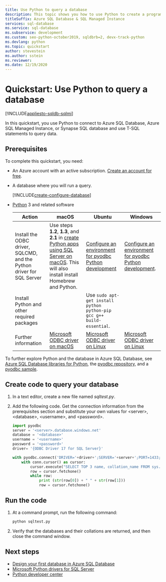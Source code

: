 ```yaml
---
title: Use Python to query a database
description: This topic shows you how to use Python to create a program that connects to a database in Azure SQL Database and query it using Transact-SQL statements.
titleSuffix: Azure SQL Database & SQL Managed Instance
services: sql-database
ms.service: sql-database
ms.subservice: development
ms.custom: seo-python-october2019, sqldbrb=2, devx-track-python
ms.devlang: python
ms.topic: quickstart
author: stevestein
ms.author: sstein
ms.reviewer:
ms.date: 12/19/2020
---
```

# Quickstart: Use Python to query a database

[!INCLUDE[appliesto-sqldb-sqlmi](../includes/appliesto-sqldb-sqlmi-asa.md)]

In this quickstart, you use Python to connect to Azure SQL Database, Azure SQL Managed Instance, or Synapse SQL database and use T-SQL statements to query data.

## Prerequisites

To complete this quickstart, you need:

- An Azure account with an active subscription. [Create an account for free](https://azure.microsoft.com/free/?ref=microsoft.com&utm_source=microsoft.com&utm_medium=docs&utm_campaign=visualstudio).

- A database where you will run a query.

  [!INCLUDE[create-configure-database](../includes/create-configure-database.md)]

- [Python](https://python.org/downloads) 3 and related software
    

    |**Action**|**macOS**|**Ubuntu**|**Windows**|
    |----------|-----------|------------|---------|
    |Install the ODBC driver, SQLCMD, and the Python driver for SQL Server|Use steps **1.2**, **1.3**, and **2.1** in [create Python apps using SQL Server on macOS](https://www.microsoft.com/sql-server/developer-get-started/python/mac/). This will also install install Homebrew and Python.       |[Configure an environment for pyodbc Python development](/sql/connect/python/pyodbc/step-1-configure-development-environment-for-pyodbc-python-development#linux)|[Configure an environment for pyodbc Python development](/sql/connect/python/pyodbc/step-1-configure-development-environment-for-pyodbc-python-development#windows).|
    |Install Python and other required packages|    |Use `sudo apt-get install python python-pip gcc g++ build-essential`.|    |
    |Further information|[Microsoft ODBC driver on macOS](/sql/connect/odbc/linux-mac/installing-the-microsoft-odbc-driver-for-sql-server)  |[Microsoft ODBC driver on Linux](/sql/connect/odbc/linux-mac/installing-the-microsoft-odbc-driver-for-sql-server)|[Microsoft ODBC driver on Linux](/sql/connect/odbc/linux-mac/installing-the-microsoft-odbc-driver-for-sql-server)|



To further explore Python and the database in Azure SQL Database, see [Azure SQL Database libraries for Python](/python/api/overview/azure/sql), the [pyodbc repository](https://github.com/mkleehammer/pyodbc/wiki/), and a [pyodbc sample](https://github.com/mkleehammer/pyodbc/wiki/Getting-started).

## Create code to query your database 

1. In a text editor, create a new file named *sqltest.py*.  
   
1. Add the following code. Get the connection information from the prerequisites section and substitute your own values for \<server>, \<database>, \<username>, and \<password>.
   
   ```python
   import pyodbc
   server = '<server>.database.windows.net'
   database = '<database>'
   username = '<username>'
   password = '<password>'   
   driver= '{ODBC Driver 17 for SQL Server}'
   
   with pyodbc.connect('DRIVER='+driver+';SERVER='+server+';PORT=1433;DATABASE='+database+';UID='+username+';PWD='+ password) as conn:
       with conn.cursor() as cursor:
           cursor.execute("SELECT TOP 3 name, collation_name FROM sys.databases")
           row = cursor.fetchone()
           while row:
               print (str(row[0]) + " " + str(row[1]))
               row = cursor.fetchone()
   ```
   

## Run the code

1. At a command prompt, run the following command:

   ```cmd
   python sqltest.py
   ```

1. Verify that the databases and their collations are returned, and then close the command window.

## Next steps

- [Design your first database in Azure SQL Database](design-first-database-tutorial.md)
- [Microsoft Python drivers for SQL Server](/sql/connect/python/python-driver-for-sql-server/)
- [Python developer center](https://azure.microsoft.com/develop/python/?v=17.23h)
